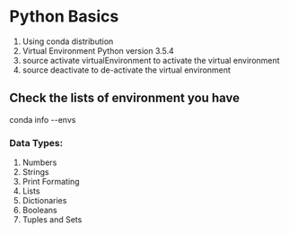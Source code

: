 # Python Basics

1. Using conda distribution
2. Virtual Environment Python version 3.5.4
3. source activate virtualEnvironment to activate the virtual environment
4. source deactivate to de-activate the virtual environment

## Check the lists of environment you have

conda info --envs

### Data Types:
1. Numbers
2. Strings
3. Print Formating
4. Lists
5. Dictionaries
6. Booleans
7. Tuples and Sets